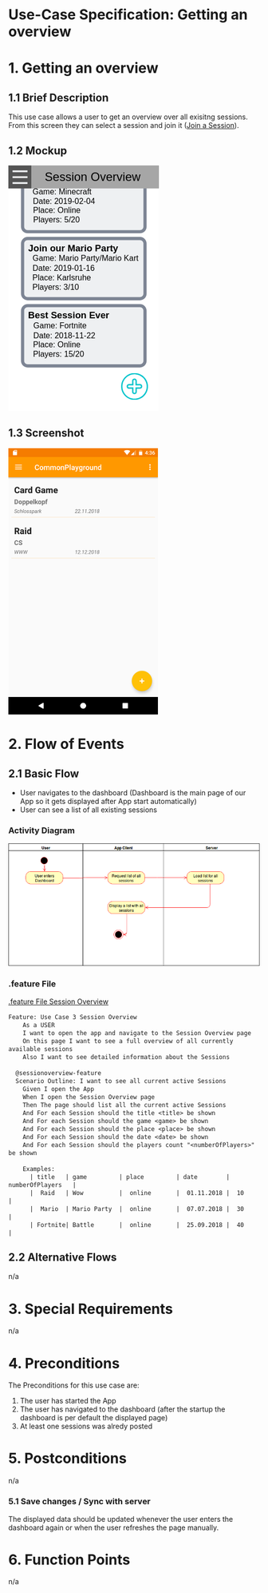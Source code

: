# Use-Case Specification: Getting an overview

# 1. Getting an overview

## 1.1 Brief Description
This use case allows a user to get an overview over all exisitng sessions. From this screen they can select a session and join it ([Join a Session](./UC2_Join_Session.md)).

## 1.2 Mockup
![Mockup getting an overview](../mockups/Session_Overview.png)

## 1.3 Screenshot
<img src="./Screenshots/UC3_Session_Overview_Screenshot.png" alt="Screenshot getting an overview" width="300"/>

# 2. Flow of Events

## 2.1 Basic Flow
- User navigates to the dashboard (Dashboard is the main page of our App so it gets displayed after App start automatically)
- User can see a list of all existing sessions

### Activity Diagram
![Activity Diagram](../activity_diagrams/UCD3_Session_Overview.png)

### .feature File
[.feature File Session Overview](../../frontend/app/src/androidTest/assets/UC3_Session_Overview.feature)
```Cucumber
Feature: Use Case 3 Session Overview
    As a USER
    I want to open the app and navigate to the Session Overview page
    On this page I want to see a full overview of all currently available sessions
    Also I want to see detailed information about the Sessions

  @sessionoverview-feature
  Scenario Outline: I want to see all current active Sessions
    Given I open the App
    When I open the Session Overview page
    Then The page should list all the current active Sessions
    And For each Session should the title <title> be shown
    And For each Session should the game <game> be shown
    And For each Session should the place <place> be shown
    And For each Session should the date <date> be shown
    And For each Session should the players count "<numberOfPlayers>" be shown

    Examples:
      | title   | game         | place         | date        | numberOfPlayers   |
      |  Raid   | Wow          |  online       |  01.11.2018 |  10               |
      |  Mario  | Mario Party  |  online       |  07.07.2018 |  30               |
      | Fortnite| Battle       |  online       |  25.09.2018 |  40               |
```

## 2.2 Alternative Flows
n/a

# 3. Special Requirements
n/a

# 4. Preconditions
The Preconditions for this use case are:
1. The user has started the App
2. The user has navigated to the dashboard (after the startup the dashboard is per default the displayed page)
3. At least one sessions was alredy posted

# 5. Postconditions
n/a

### 5.1 Save changes / Sync with server
The displayed data should be updated whenever the user enters the dashboard again or when the user refreshes the page manually.

# 6. Function Points
n/a
